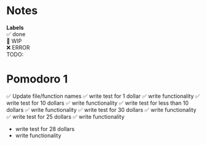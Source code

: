 # Notes

**Labels**  
✅ done  
🚧 WIP  
❌ ERROR  
TODO:

# Pomodoro 1

✅ Update file/function names
✅ write test for 1 dollar
✅ write functionality
✅ write test for 10 dollars
✅ write functionality
✅ write test for less than 10 dollars
✅ write functionality
✅ write test for 30 dollars
✅ write functionality
✅ write test for 25 dollars
✅ write functionality

- write test for 28 dollars
- write functionality
